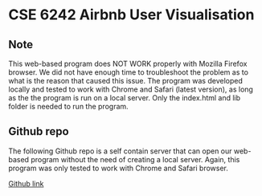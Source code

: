 CSE 6242 Airbnb User Visualisation
=================================

## Note
This web-based program does NOT WORK properly with Mozilla Firefox browser. We did not have enough time to troubleshoot the problem
as to what is the reason that caused this issue. The program was developed locally and tested to work with Chrome and Safari (latest version),
as long as the the program is run on a local server. Only the index.html and lib folder is needed to run the program.

## Github repo
The following Github repo is a self contain server that can open our web-based program without the need of creating a local server.
Again, this program was only tested to work with Chrome and Safari browser.

[Github link](https://asaj3.github.io/)

